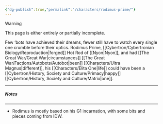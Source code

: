 ```yaml
---
{"dg-publish":true,"permalink":"/characters/rodimus-prime/"}
---
```


>[!warning] 
>This page is either entirely or partially incomplete. 

Few ‘bots have achieved their dreams, fewer still have to watch every single one crumble before their optics. Rodimus Prime, [[Cybertron/Cybertronian Biology/Reproduction\|forged]] Hot Rod of [[Nyon\|Nyon]], and had [[The Great War/Great War\|circumstances]] [[The Great War/Factions/Autobots/Autobot\|been]] [[Characters/Ultra Magnus\|different]], his [[Characters/Elita One\|life]] could have been a [[Cybertron/History, Society and Culture/Primacy\|happy]] [[Cybertron/History, Society and Culture/Matrix\|one]].  

---

##### Notes
---
- Rodimus is mostly based on his G1 incarnation, with some bits and pieces coming from IDW. 